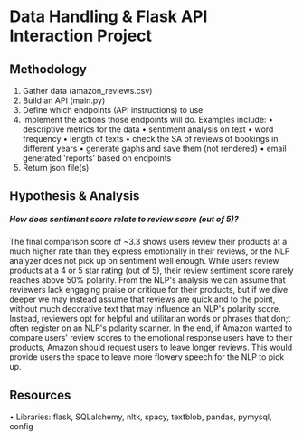 # Data Handling & Flask API Interaction Project

## Methodology
1. Gather data (amazon_reviews.csv)
2. Build an API (main.py)
3. Define which endpoints (API instructions) to use
4. Implement the actions those endpoints will do. Examples include:
   • descriptive metrics for the data
   • sentiment analysis on text
   • word frequency
   • length of texts
   • check the SA of reviews of bookings in different years
   • generate gaphs and save them (not rendered)
   • email generated 'reports' based on endpoints
5. Return json file(s)

## Hypothesis & Analysis
##### How does sentiment score relate to review score (out of 5)?
The final comparison score of ~3.3 shows users review their products at a much higher rate than they express emotionally in their reviews, or the NLP analyzer does not pick up on sentiment well enough. While users review products at a 4 or 5 star rating (out of 5), their review sentiment score rarely reaches above 50% polarity. From the NLP's analysis we can assume that reviewers lack engaging praise or critique for their products, but if we dive deeper we may instead assume that reviews are quick and to the point, without much decorative text that may influence an NLP's polarity score. Instead, reviewers opt for helpful and utilitarian words or phrases that don;t often register on an NLP's polarity scanner. In the end, if Amazon wanted to compare users' review scores to the emotional response users have to their products, Amazon should request users to leave longer reviews. This would provide users the space to leave more flowery speech for the NLP to pick up.

## Resources
• Libraries: flask, SQLalchemy, nltk, spacy, textblob, pandas, pymysql, config